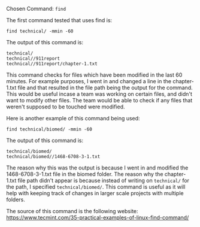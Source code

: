 Chosen Command: ```find```

The first command tested that uses find is:

```find technical/ -mmin -60```

The output of this command is:

```
technical/
technical//911report
technical//911report/chapter-1.txt
```

This command checks for files which have been modified in the last 60 minutes. For example purposes, I went in and changed a line in the chapter-1.txt file and that resulted in the file path being the output for the command. This would be useful incase a team was working on certain files, and didn't want to modify other files. The team would be able to check if any files that weren't supposed to be touched were modified. 

Here is another example of this command being used:

```find technical/biomed/ -mmin -60```

The output of this command is:

```
technical/biomed/
technical/biomed//1468-6708-3-1.txt
```

The reason why this was the output is because I went in and modified the 1468-6708-3-1.txt file in the biomed folder. The reason why the chapter-1.txt file path didn't appear is because instead of writing on ```technical/``` for the path, I specified ```technical/biomed/```. This command is useful as it will help with keeping track of changes in larger scale projects with multiple folders. 

The source of this command is the following website: https://www.tecmint.com/35-practical-examples-of-linux-find-command/
